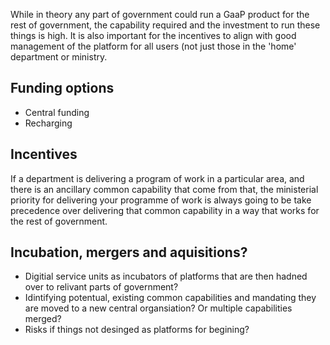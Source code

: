 <!-- TITLE: Governence, operations and funding -->
<!-- SUBTITLE: A quick summary of Governence -->

While in theory any part of government could run a GaaP product for the rest of government, the capability required and the investment to run these things is high. It is also important for the incentives to align with good management of the platform for all users (not just those in the 'home' department or ministry.

## Funding options

* Central funding
* Recharging

## Incentives

If a department is delivering a program of work in a particular area, and there is an ancillary common capability that come from that, the ministerial priority for delivering your programme of work is always going to be take precedence over delivering that common capability in a way that works for the rest of government.

## Incubation, mergers and aquisitions?

* Digitial service units as incubators of platforms that are then hadned over to relivant parts of government?
* Idintifying potentual, existing common capabilities and mandating they are moved to a new central organsiation? Or multiple capabilities merged?
* Risks if things not desinged as platforms for begining?
